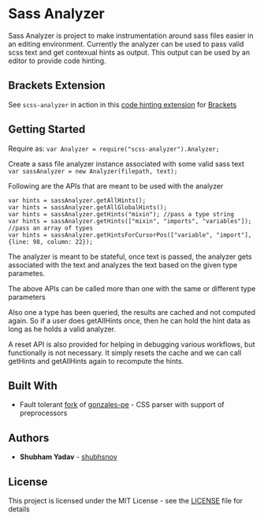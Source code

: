 # Sass Analyzer

Sass Analyzer is project to make instrumentation around sass files easier in an editing environment.
Currently the analyzer can be used to pass valid scss text and get contexual hints as output. This output can be used
by an editor to provide code hinting.

## Brackets Extension

See `scss-analyzer` in action in this [code hinting extension](https://github.com/shubhsnov/intelligent-scss-hints) for [Brackets](http://brackets.io)

## Getting Started

Require as:
`var Analyzer = require("scss-analyzer").Analyzer;`

Create a sass file analyzer instance associated with some valid sass text
`var sassAnalyzer = new Analyzer(filepath, text);`

Following are the APIs that are meant to be used with the analyzer
```
var hints = sassAnalyzer.getAllHints();
var hints = sassAnalyzer.getAllGlobalHints();
var hints = sassAnalyzer.getHints("mixin"); //pass a type string
var hints = sassAnalyzer.getHints(["mixin", "imports", "variables"]); //pass an array of types
var hints = sassAnalyzer.getHintsForCursorPos(["variable", "import"], {line: 98, column: 22});
```

The analyzer is meant to be stateful, once text is passed, the analyzer gets associated
with the text and analyzes the text based on the given type parametes.

The above APIs can be called more than one with the same or different type parameters

Also one a type has been queried, the results are cached and not computed again.
So if a user does getAllHints once, then he can hold the hint data as long as he holds a valid analyzer.

A reset API is also provided for helping in debugging various workflows, but functionally
is not necessary. It simply resets the cache and we can call getHints and getAllHints again
to recompute the hints.


## Built With

* Fault tolerant [fork](https://github.com/tonyganch/gonzales-pe) of [gonzales-pe](https://github.com/tonyganch/gonzales-pe) - CSS parser with support of preprocessors

## Authors

* **Shubham Yadav** - [shubhsnov](https://github.com/shubhsnov)

## License

This project is licensed under the MIT License - see the [LICENSE](LICENSE) file for details


